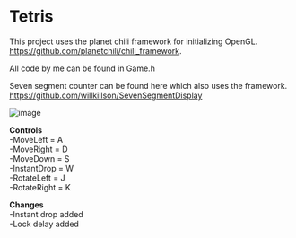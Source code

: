 # Tetris
This project uses the planet chili framework for initializing OpenGL.
https://github.com/planetchili/chili_framework. 

All code by me can be found in Game.h

Seven segment counter can be found here which also uses the framework. 
https://github.com/willkillson/SevenSegmentDisplay



![image](https://user-images.githubusercontent.com/26101774/35467689-fefff9f6-02ce-11e8-9415-70594aa45cca.png)

**Controls**  
-MoveLeft = A  
-MoveRight = D   
-MoveDown = S  
-InstantDrop = W  
-RotateLeft = J  
-RotateRight = K  

**Changes**  
-Instant drop added  
-Lock delay added  
